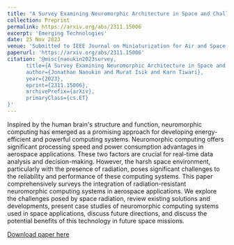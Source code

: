 ```yaml
---
title: "A Survey Examining Neuromorphic Architecture in Space and Challenges from Radiation"
collection: Preprint
permalink: https://arxiv.org/abs/2311.15006
excerpt: 'Emerging Technologies'
date: 25 Nov 2023
venue: 'Submitted to IEEE Journal on Miniaturization for Air and Space Systems'
paperurl: 'https://arxiv.org/abs/2311.15006'
citation: '@misc{naoukin2023survey,
      title={A Survey Examining Neuromorphic Architecture in Space and Challenges from Radiation}, 
      author={Jonathan Naoukin and Murat Isik and Karn Tiwari},
      year={2023},
      eprint={2311.15006},
      archivePrefix={arXiv},
      primaryClass={cs.ET}
}'
---
```

Inspired by the human brain's structure and function, neuromorphic computing has emerged as a promising approach for developing energy-efficient and powerful computing systems. Neuromorphic computing offers significant processing speed and power consumption advantages in aerospace applications. These two factors are crucial for real-time data analysis and decision-making. However, the harsh space environment, particularly with the presence of radiation, poses significant challenges to the reliability and performance of these computing systems. This paper comprehensively surveys the integration of radiation-resistant neuromorphic computing systems in aerospace applications. We explore the challenges posed by space radiation, review existing solutions and developments, present case studies of neuromorphic computing systems used in space applications, discuss future directions, and discuss the potential benefits of this technology in future space missions.

[Download paper here](https://arxiv.org/pdf/2311.15006.pdf)
